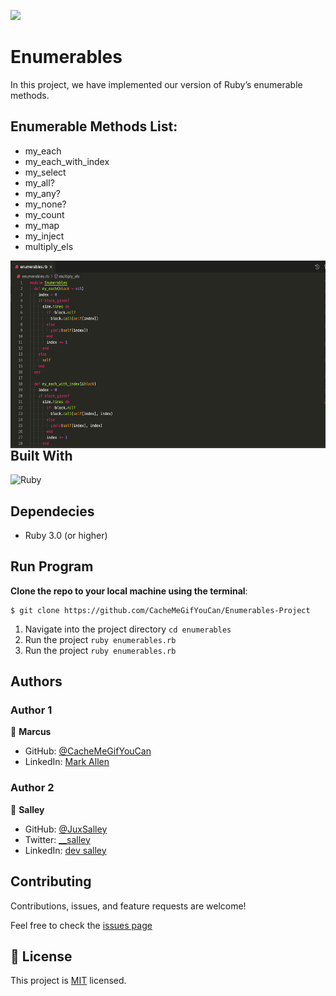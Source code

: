 ![](https://img.shields.io/badge/Microverse-blueviolet)

# Enumerables
In this project, we have implemented our version of Ruby’s enumerable methods.

## Enumerable Methods List:

- my_each
- my_each_with_index
- my_select
- my_all?
- my_any?
- my_none?
- my_count
- my_map
- my_inject
- multiply_els

<img align="right" alt="" height="300px" src="./screenshot.png" />

## Built With

![Ruby](http://img.shields.io/badge/-Ruby-3776AB?style=flat-square&logo=ruby&logoColor=red)

## Dependecies

- Ruby 3.0 (or higher)

## Run Program

__Clone the repo to your local machine using the terminal__:
```
$ git clone https://github.com/CacheMeGifYouCan/Enumerables-Project
```

1. Navigate into the project directory `cd enumerables`
2. Run the project `ruby enumerables.rb`
3. Run the project `ruby enumerables.rb`


## Authors

### Author 1

👤 **Marcus**

- GitHub: [@CacheMeGifYouCan](https://github.com/CacheMeGifYouCan)
- LinkedIn: [Mark Allen](https://www.linkedin.com/in/marcusa999/)

### Author 2

👤 **Salley**

- GitHub: [@JuxSalley](https://github.com/juxsalley)
- Twitter: [__salley](https://twitter.com/__salley)
- LinkedIn: [dev salley](https://www.linkedin.com/in/dev-salley/)


## Contributing

Contributions, issues, and feature requests are welcome!

Feel free to check the [issues page](https://github.com/CacheMeGifYouCan/Enumerables-Project/issues)

## 📝 License

This project is [MIT](LICENSE) licensed.
